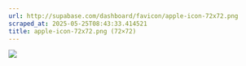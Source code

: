 ```yaml
---
url: http://supabase.com/dashboard/favicon/apple-icon-72x72.png
scraped_at: 2025-05-25T08:43:33.414521
title: apple-icon-72x72.png (72×72)
---
```


![](https://supabase.com/dashboard/favicon/apple-icon-72x72.png)


